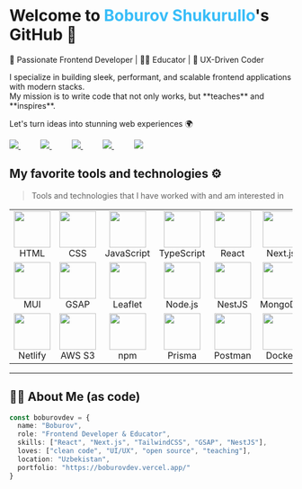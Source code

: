 <h1>
  Welcome to <span style="color:#38bdf8;">Boburov Shukurullo</span>'s GitHub 👋
</h1>

<p>
  🎨 Passionate Frontend Developer | 👨‍🏫 Educator | 🚀 UX-Driven Coder
</p>

<p>
  I specialize in building sleek, performant, and scalable frontend applications with modern stacks.<br/>
  My mission is to write code that not only works, but **teaches** and **inspires**.
</p>

<p>
  Let's turn ideas into stunning web experiences 🌍
</p>



<a href="https://www.instagram.com/boburov.dev/">
<img src="https://img.shields.io/badge/Instagram-%23E4405F.svg?style=for-the-badge&logo=Instagram&logoColor=white">
</a>
 &nbsp;&nbsp;&nbsp;&nbsp;&nbsp;&nbsp;&nbsp;&nbsp;
<a href="https://www.youtube.com/@boburovdev">
<img src="https://img.shields.io/badge/YouTube-FF0000?style=for-the-badge&logo=youtube&logoColor=white">
</a>
&nbsp;&nbsp;&nbsp;&nbsp;&nbsp;&nbsp;&nbsp;&nbsp;
<a href="https://www.linkedin.com/in/boburovdev/">
<img src="https://img.shields.io/badge/Linkedin-%231DA1F2.svg?style=for-the-badge&logo=Linkedin&logoColor=white">
</a>
&nbsp;&nbsp;&nbsp;&nbsp;&nbsp;&nbsp;&nbsp;&nbsp;
<a href="https://t.me/boburovdev/">
<img src="https://img.shields.io/badge/telegram-2CA5E0?style=for-the-badge&logo=telegram&logoColor=white">
</a>
&nbsp;&nbsp;&nbsp;&nbsp;&nbsp;&nbsp;&nbsp;&nbsp;
<a href="https://x.com/boburovdev" target="_blank">
  <img src="https://img.shields.io/badge/X-000000?style=for-the-badge&logo=twitter&logoColor=white" />
</a>

##  My favorite tools and technologies ⚙️

> Tools and technologies that I have worked with and am interested in
<table align="center">
  <tr>
    <td align="center" width="120">
      <img src="https://icon.icepanel.io/Technology/svg/HTML5.svg" width="65" height="65" /><br/>HTML</td>
    <td align="center" width="120">
      <img src="https://icon.icepanel.io/Technology/svg/CSS3.svg" width="65" height="65" /><br/>CSS</td>
    <td align="center" width="120">
      <img src="https://icon.icepanel.io/Technology/svg/JavaScript.svg" width="65" height="65" /><br/>JavaScript</td>
    <td align="center" width="120">
      <img src="https://skillicons.dev/icons?i=ts" width="65" height="65" /><br/>TypeScript</td>
    <td align="center" width="120">
      <img src="https://skillicons.dev/icons?i=react" width="65" height="65" /><br/>React</td>
    <td align="center" width="120">
      <img src="https://skillicons.dev/icons?i=nextjs" width="65" height="65" /><br/>Next.js</td>
    <td align="center" width="120">
      <img src="https://skillicons.dev/icons?i=vite" width="65" height="65" /><br/>Vite</td>
    <td align="center" width="120">
      <img src="https://skillicons.dev/icons?i=tailwind" width="65" height="65" /><br/>TailwindCSS</td>
    <td align="center" width="120">
      <img src="https://skillicons.dev/icons?i=bootstrap" width="65" height="65" /><br/>Bootstrap</td>
  </tr>
  <tr>
    <td align="center" width="120">
      <img src="https://skillicons.dev/icons?i=materialui" width="65" height="65" /><br/>MUI</td>
    <td align="center" width="120">
      <img src="https://boburovdev.vercel.app/assets/gsap-06o1XVj9.jpg" width="65" height="65" /><br/>GSAP</td>
    <td align="center" width="120">
      <img src="https://boburovdev.vercel.app/assets/leaft-D1y6Qrjy.png" width="65" height="65"/><br/>Leaflet</td>
    <td align="center" width="120">
      <img src="https://skillicons.dev/icons?i=nodejs" width="65" height="65" /><br/>Node.js</td>
    <td align="center" width="120">
      <img src="https://skillicons.dev/icons?i=nestjs" width="65" height="65" /><br/>NestJS</td>
    <td align="center" width="120">
      <img src="https://skillicons.dev/icons?i=mongodb" width="65" height="65" /><br/>MongoDB</td>
    <td align="center" width="120">
      <img src="https://skillicons.dev/icons?i=postgres" width="65" height="65" /><br/>PostgreSQL</td>
    <td align="center" width="120">
      <img src="https://skillicons.dev/icons?i=git" width="65" height="65" /><br/>Git</td>
    <td align="center" width="120">
      <img src="https://skillicons.dev/icons?i=github" width="65" height="65" /><br/>GitHub</td>
  </tr>
  <tr>
    <td align="center" width="120">
      <img src="https://skillicons.dev/icons?i=netlify" width="65" height="65" /><br/>Netlify</td>
    <td align="center" width="120">
      <img src="https://skillicons.dev/icons?i=aws" width="65" height="65" /><br/>AWS S3</td>
    <td align="center"><img src="https://skillicons.dev/icons?i=npm" width="65" height="65" /><br/>npm</td>
    <td align="center"><img src="https://skillicons.dev/icons?i=prisma" width="65" height="65" /><br/>Prisma</td>
     <td align="center"><img src="https://skillicons.dev/icons?i=postman" width="65" height="65" /><br/>Postman</td>
    <td align="center"><img src="https://skillicons.dev/icons?i=docker" width="65" height="65" /><br/>Docker</td>
  </tr>
</table>

---

## 👨‍💻 About Me (as code)
```ts
const boburovdev = {
  name: "Boburov",
  role: "Frontend Developer & Educator",
  skills: ["React", "Next.js", "TailwindCSS", "GSAP", "NestJS"],
  loves: ["clean code", "UI/UX", "open source", "teaching"],
  location: "Uzbekistan",
  portfolio: "https://boburovdev.vercel.app/"
}


